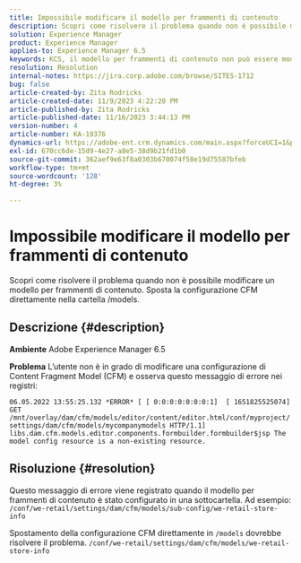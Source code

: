```yaml
---
title: Impossibile modificare il modello per frammenti di contenuto
description: Scopri come risolvere il problema quando non è possibile modificare il modello per frammenti di contenuto.
solution: Experience Manager
product: Experience Manager
applies-to: Experience Manager 6.5
keywords: KCS, il modello per frammenti di contenuto non può essere modificato, modificato, risolto un problema, AEM 6.5, Adobe Experience Manager 6.5, CFM, il modello per frammenti di contenuto, configurazione, messaggio di errore
resolution: Resolution
internal-notes: https://jira.corp.adobe.com/browse/SITES-1712
bug: false
article-created-by: Zita Rodricks
article-created-date: 11/9/2023 4:22:20 PM
article-published-by: Zita Rodricks
article-published-date: 11/16/2023 3:44:13 PM
version-number: 4
article-number: KA-19376
dynamics-url: https://adobe-ent.crm.dynamics.com/main.aspx?forceUCI=1&pagetype=entityrecord&etn=knowledgearticle&id=c6b3f824-1c7f-ee11-8179-6045bd006295
exl-id: 670cc6de-15d9-4e27-a8e5-38d9b21fd1b0
source-git-commit: 362aef9e63f8a0303b670074f58e19d75587bfeb
workflow-type: tm+mt
source-wordcount: '128'
ht-degree: 3%

---
```


# Impossibile modificare il modello per frammenti di contenuto


Scopri come risolvere il problema quando non è possibile modificare un modello per frammenti di contenuto. Sposta la configurazione CFM direttamente nella cartella /models.

## Descrizione {#description}


<b>Ambiente</b>
Adobe Experience Manager 6.5

<b>Problema</b>
L’utente non è in grado di modificare una configurazione di Content Fragment Model (CFM) e osserva questo messaggio di errore nei registri:

`06.05.2022 13:55:25.132 *ERROR* [ [ 0:0:0:0:0:0:0:1]  [ 1651825525074]  GET /mnt/overlay/dam/cfm/models/editor/content/editor.html/conf/myproject/settings/dam/cfm/models/mycompanymodels HTTP/1.1]  libs.dam.cfm.models.editor.components.formbuilder.formbuilder$jsp The model config resource is a non-existing resource.`


## Risoluzione {#resolution}


Questo messaggio di errore viene registrato quando il modello per frammenti di contenuto è stato configurato in una sottocartella.
Ad esempio: `/conf/we-retail/settings/dam/cfm/models/sub-config/we-retail-store-info`

Spostamento della configurazione CFM direttamente in `/models` dovrebbe risolvere il problema.
`/conf/we-retail/settings/dam/cfm/models/we-retail-store-info`

